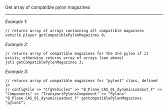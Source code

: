 Get array of compatible pylon magazines


---
*Example 1:*
```sqf
// returns array of arrays containing all compatible magazines
vehicle player getCompatiblePylonMagazines 0;
```

*Example 2:*
```sqf
// returns array of compatible magazines for the 3rd pylon if it exists; otherwise returns array of arrays (see above)
jet1 getCompatiblePylonMagazines 3;
```

*Example 3:*
```sqf
// returns array of compatible magazines for "pylon1" class, defined in
// configFile >> "CfgVehicles" >> "B_Plane_CAS_01_dynamicLoadout_F" >> "Components" >> "TransportPylonsComponent" >> "Pylons"
"B_Plane_CAS_01_dynamicLoadout_F" getCompatiblePylonMagazines "pylon1";
```